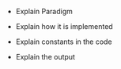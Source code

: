 * Explain Paradigm

* Explain how it is implemented

* Explain constants in the code

* Explain the output 